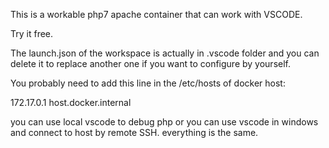 This is a workable php7 apache container that can work with VSCODE. 

Try it free. 

The launch.json of the workspace is actually in .vscode folder and you can delete it to replace another one if you want to configure by yourself.


You probably need to add this line in the /etc/hosts of docker host:

172.17.0.1 host.docker.internal

you can use local vscode to debug php or you can use vscode in windows and connect to host by remote SSH. everything is the same.



